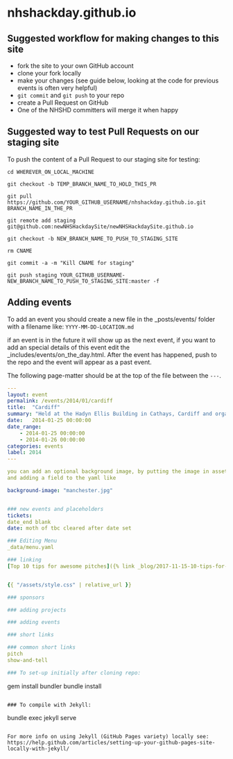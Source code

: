 # nhshackday.github.io

## Suggested workflow for making changes to this site
* fork the site to your own GitHub account
* clone your fork locally
* make your changes (see guide below, looking at the code for previous events is often very helpful)
* `git commit` and `git push` to your repo
* create a Pull Request on GitHub
* One of the NHSHD committers will merge it when happy

## Suggested way to test Pull Requests on our staging site
To push the content of a Pull Request to our staging site for testing:
```
cd WHEREVER_ON_LOCAL_MACHINE

git checkout -b TEMP_BRANCH_NAME_TO_HOLD_THIS_PR

git pull https://github.com/YOUR_GITHUB_USERNAME/nhshackday.github.io.git BRANCH_NAME_IN_THE_PR

git remote add staging git@github.com:newNHSHackdaySite/newNHSHackdaySite.github.io

git checkout -b NEW_BRANCH_NAME_TO_PUSH_TO_STAGING_SITE

rm CNAME

git commit -a -m "Kill CNAME for staging"

git push staging YOUR_GITHUB_USERNAME-NEW_BRANCH_NAME_TO_PUSH_TO_STAGING_SITE:master -f
```

## Adding events
To add an event you should create a new file in the _posts/events/ folder with a filename like: ```YYYY-MM-DD-LOCATION.md```

if an event is in the future it will show up as the next event, if you want to add an special details of this event edit the _includes/events/on_the_day.html. After the event has happened, push to the repo and the event
will appear as a past event.

The following page-matter should be at the top of the file between the  ```---```.

```YAML
---
layout: event
permalink: /events/2014/01/cardiff
title:  "Cardiff"
summary: "Held at the Hadyn Ellis Building in Cathays, Cardiff and organised by Dr Anne-Marie Cunningham."
date:   2014-01-25 00:00:00
date_range:
    - 2014-01-25 00:00:00
    - 2014-01-26 00:00:00
categories: events
label: 2014
---

you can add an optional background image, by putting the image in assets/images/locations/
and adding a field to the yaml like

background-image: "manchester.jpg"


### new events and placeholders
tickets:
date_end blank
date: moth of tbc cleared after date set

### Editing Menu
_data/menu.yaml

### linking
[Top 10 tips for awesome pitches]({% link _blog/2017-11-15-10-tips-for-awesome-pitches.md %})


{{ "/assets/style.css" | relative_url }}

### sponsors

### adding projects

### adding events

### short links

### common short links
pitch
show-and-tell

### To set-up initially after cloning repo:

```
gem install bundler
bundle install
```

### To compile with Jekyll:

```
bundle exec jekyll serve
```

For more info on using Jekyll (GitHub Pages variety) locally see: https://help.github.com/articles/setting-up-your-github-pages-site-locally-with-jekyll/